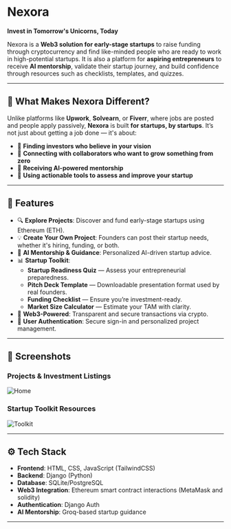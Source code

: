 # Nexora

**Invest in Tomorrow's Unicorns, Today**

Nexora is a **Web3 solution for early-stage startups** to raise funding through cryptocurrency and find like-minded people who are ready to work in high-potential startups. It is also a platform for **aspiring entrepreneurs** to receive **AI mentorship**, validate their startup journey, and build confidence through resources such as checklists, templates, and quizzes.

---

## 🚀 What Makes Nexora Different?

Unlike platforms like **Upwork**, **Solvearn**, or **Fiverr**, where jobs are posted and people apply passively, **Nexora** is built **for startups, by startups**. It’s not just about getting a job done — it's about:

- 🤝 **Finding investors who believe in your vision**
- 👥 **Connecting with collaborators who want to grow something from zero**
- 🧠 **Receiving AI-powered mentorship**
- 🧰 **Using actionable tools to assess and improve your startup**

---

## 🌟 Features

- 🔍 **Explore Projects**: Discover and fund early-stage startups using Ethereum (ETH).
- 💡 **Create Your Own Project**: Founders can post their startup needs, whether it's hiring, funding, or both.
- 💬 **AI Mentorship & Guidance**: Personalized AI-driven startup advice.
- 📊 **Startup Toolkit**:
  - **Startup Readiness Quiz** — Assess your entrepreneurial preparedness.
  - **Pitch Deck Template** — Downloadable presentation format used by real founders.
  - **Funding Checklist** — Ensure you’re investment-ready.
  - **Market Size Calculator** — Estimate your TAM with clarity.
- 🔗 **Web3-Powered**: Transparent and secure transactions via crypto.
- 🔐 **User Authentication**: Secure sign-in and personalized project management.

---

## 📸 Screenshots

### Projects & Investment Listings
![Home](./screenshots/home.png)

### Startup Toolkit Resources
![Toolkit](./screenshots/toolkit.png)


---

## ⚙️ Tech Stack

- **Frontend**: HTML, CSS, JavaScript (TailwindCSS)
- **Backend**: Django (Python)
- **Database**: SQLite/PostgreSQL
- **Web3 Integration**: Ethereum smart contract interactions (MetaMask and solidity)
- **Authentication**: Django Auth
- **AI Mentorship**: Groq-based startup guidance


---




